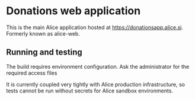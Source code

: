 # Donations web application

This is the main Alice application hosted at https://donationsapp.alice.si.
Formerly known as alice-web.

## Running and testing

The build requires environment configuration. 
Ask the administrator for the required access files

It is currently coupled very tightly with Alice production infrastructure,
so tests cannot be run without secrets for Alice sandbox environments.
